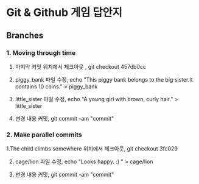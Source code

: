 # Git & Github 게임 답안지

## Branches 

### 1. Moving through time

1. 마지막 커밋 위치에서 체크아웃 , git checkout 457db0cc

2. piggy_bank 파일 수정, echo "This piggy bank belongs to the big sister.It contains 10 coins." > piggy_bank

3. little_sister 파일 수정, echo "A young girl with brown, curly hair." > little_sister

4. 변경 내용 커밋, git commit -am "commit"

### 2. Make parallel commits

1.The child climbs somewhere 위치에서 체크아웃, git checkout 3fc029

2. cage/lion 파일 수정, echo "Looks happy. :) " > cage/lion

3. 변경 내용 커밋, git commit -am "commit"
